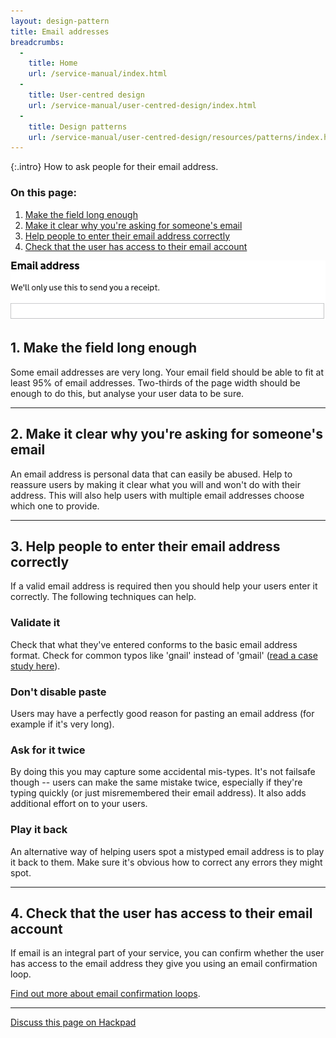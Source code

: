 ```yaml
---
layout: design-pattern
title: Email addresses
breadcrumbs:
  -
    title: Home
    url: /service-manual/index.html
  -
    title: User-centred design
    url: /service-manual/user-centred-design/index.html
  -
    title: Design patterns
    url: /service-manual/user-centred-design/resources/patterns/index.html
---
```


{:.intro}
How to ask people for their email address.


### On this page:

1. [Make the field long enough](#section-1)
2. [Make it clear why you're asking for someone's email](#section-2)
3. [Help people to enter their email address correctly](#section-3)
4. [Check that the user has access to their email account](#section-4)



<div class="example">
  <img src="/service-manual/assets/images/design-patterns/email-address.png" alt="An example of an email address field">
</div>

<h2 class="heading-36" id="section-1">1. Make the field long enough</h2>

Some email addresses are very long. Your email field should be able to fit at least 95% of email addresses.
Two-thirds of the page width should be enough to do this, but analyse your user data to be sure.



---

<h2 class="heading-36" id="section-2">2. Make it clear why you're asking for someone's email</h2>

An email address is personal data that can easily be abused. Help to reassure users by making it clear what you will and won't do with their address. This will also help users with multiple email addresses choose which one to provide.

---

<h2 class="heading-36" id="section-3">3. Help people to enter their email address correctly</h2>

If a valid email address is required then you should help your users enter it correctly.
The following techniques can help.

### Validate it
Check that what they've entered conforms to the basic email address format.
Check for common typos like 'gnail' instead of 'gmail' ([read a case study here](http://blog.kicksend.com/how-we-decreased-sign-up-confirmation-email-bounces-by-50/)).

### Don't disable paste
Users may have a perfectly good reason for pasting an email address (for example if it's very long).

### Ask for it twice
By doing this you may capture some accidental mis-types. It's not failsafe though -- users can make the same mistake twice, especially if they're typing quickly (or just misremembered their email address).
It also adds additional effort on to your users.

### Play it back
An alternative way of helping users spot a mistyped email address is to play it back to them.
Make sure it's obvious how to correct any errors they might spot.


---

<h2 class="heading-36" id="section-4">4. Check that the user has access to their email account</h2>

If email is an integral part of your service, you can confirm whether the user has access to the email address they give you using an email confirmation loop.

[Find out more about email confirmation loops](#).

---

[Discuss this page on Hackpad](https://designpatterns.hackpad.com/Knowledge-based-authentication-Nc91dMM61BZ)

